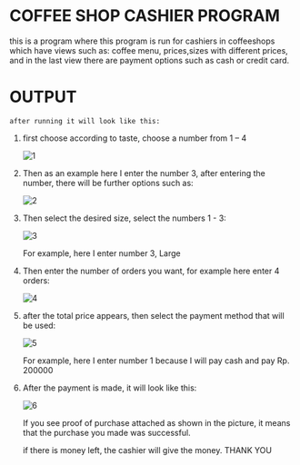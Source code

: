 # COFFEE SHOP CASHIER PROGRAM
this is a program where this program is run for cashiers in coffeeshops
which have views such as: coffee menu, prices,sizes with different prices,
and in the last view there are payment options such as cash or credit card.


# OUTPUT
    after running it will look like this:
1.  first choose according to taste, choose a number from 1 – 4
   
    ![1](https://github.com/AbdulHafizd001/Program-c/assets/137294390/38db2570-7f5f-4872-8021-2338c764929d)

2.  Then as an example here I enter the number 3, after entering the number, there will be further options such as:

    ![2](https://github.com/AbdulHafizd001/Program-c/assets/137294390/ee9f4b0e-c55f-44de-a470-a2817c80a98f)

3.  Then select the desired size, select the numbers 1 - 3:
   
    ![3](https://github.com/AbdulHafizd001/Program-c/assets/137294390/f3aeda19-a223-4860-93b2-961ca0dc5ca3)

    For example, here I enter number 3, Large

4.  Then enter the number of orders you want, for example here enter 4 orders:

    ![4](https://github.com/AbdulHafizd001/Program-c/assets/137294390/6fb55b51-c54d-49a3-80b0-64795f13ad67)

5.  after the total price appears, then select the payment method that will be used:

    ![5](https://github.com/AbdulHafizd001/Program-c/assets/137294390/e05e1d6a-559b-4347-997e-d32ff5996fcb)

    For example, here I enter number 1 because I will pay cash and pay Rp. 200000

6.  After the payment is made, it will look like this:

    ![6](https://github.com/AbdulHafizd001/Program-c/assets/137294390/3226aae2-e6fd-4873-9f59-8b57f0203e9a)

    If you see proof of purchase attached as shown in the picture, it means that the purchase you made was successful.

    if there is money left, the cashier will give the money. THANK YOU




